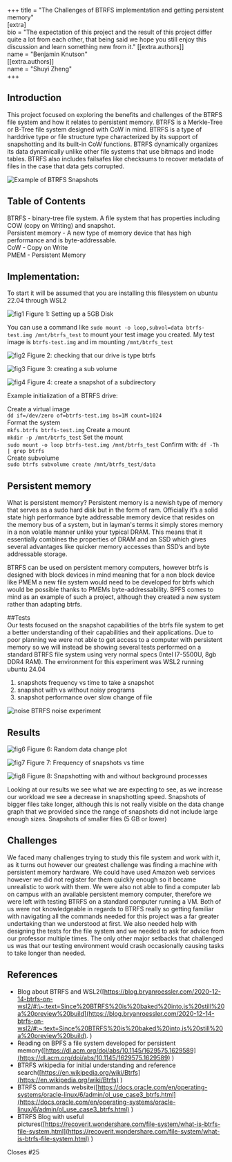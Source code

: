 +++
title = "The Challenges of BTRFS implementation and getting persistent memory"  
[extra]  
bio = "The expectation of this project and the result of this project differ quite a lot from each other, that being said we hope you still enjoy this discussion and learn something new from it."
[[extra.authors]]  
name = "Benjamin Knutson"  
[[extra.authors]]  
name = "Shuyi Zheng"  
+++

## Introduction  
This project focused on exploring the benefits and challenges of the BTRFS file system and how it relates to persistent memory. BTRFS is a Merkle-Tree or B-Tree file system designed with CoW in mind. BTRFS is a type of harddrive type or file structure type characterized by its support of snapshotting and its built-in CoW functions. BTRFS dynamically organizes its data dynamically unlike other file systems that use bitmaps and inode tables. BTRFS also includes failsafes like checksums to recover metadata of files in the case that data gets corrupted.

![Example of BTRFS Snapshots](fins5.png)

## Table of Contents  
BTRFS - binary-tree file system. A file system that has properties including COW (copy on Writing) and snapshot.  
Persistent memory - A new type of memory device that has high performance and is byte-addressable.  
CoW - Copy on Write  
PMEM - Persistent Memory

## Implementation:  
To start it will be assumed that you are installing this filesystem on ubuntu 22.04 through WSL2

![fig1](fin1.png)
Figure 1: Setting up a 5GB Disk

You can use a command like `sudo mount -o loop,subvol=data btrfs-test.img /mnt/btrfs_test` to mount your test image you created. My test image is `btrfs-test.img` and im mounting `/mnt/btrfs_test`

![fig2](fin2.png)
Figure 2: checking that our drive is type btrfs

![fig3](fin3.png)
Figure 3: creating a sub volume

![fig4](fin4.png)
Figure 4: create a snapshot of a subdirectory

Example initialization of a BTRFS drive:

Create a virtual image  
`dd if=/dev/zero of=btrfs-test.img bs=1M count=1024`  
Format the system   
`mkfs.btrfs btrfs-test.img`
Create a mount  
`mkdir -p /mnt/btrfs_test`
Set the mount  
`sudo mount -o loop btrfs-test.img /mnt/btrfs_test`
Confirm with: `df -Th | grep btrfs`  
Create subvolume  
`sudo btrfs subvolume create /mnt/btrfs_test/data`

## Persistent memory   
What is persistent memory?   Persistent memory is a newish type of memory that
serves as a sudo hard disk but in the form of ram. Officially it’s a solid
state high performance byte addressable memory device that resides on the
memory bus of a system, but in layman's terms it simply stores memory in a non
volatile manner unlike your typical DRAM. This means that it essentially
combines the properties of DRAM and an SSD which gives several advantages like
quicker memory accesses than SSD’s and byte addressable storage.

BTRFS can be used on persistent memory computers, however btrfs is designed
with block devices in mind meaning that for a non block device like PMEM a new
file system would need to be developed for btrfs which would be possible thanks
to PMEMs byte-addressability. BPFS comes to mind as an example of such
a project, although they created a new system rather than adapting btrfs. 

##Tests  
Our tests focused on the snapshot capabilities of the btrfs file system to get
a better understanding of their capabilities and their applications. Due to
poor planning we were not able to get access to a computer with persistent
memory so we will instead be showing several tests performed on a standard
BTRFS file system using very normal specs (Intel I7-5500U, 8gb DDR4 RAM). The
environment for this experiment was WSL2 running ubuntu 24.04

1. snapshots frequency vs time to take a snapshot  
2. snapshot with vs without noisy programs  
3. snapshot performance over slow change of file

![noise](fin6.png)
BTRFS noise experiment

## Results

![fig6](data_change_plot.png)
Figure 6: Random data change plot

![fig7](frequency_plot.png)
Figure 7: Frequency of snapshots vs time

![fig8](noise_comparison.png)
Figure 8: Snapshotting with and without background processes

Looking at our results we see what we are expecting to see, as we increase our
workload we see a decrease in snapshotting speed. Snapshots of bigger files
take longer, although this is not really visible on the data change graph that
we provided since the range of snapshots did not include large enough sizes.
Snapshots of smaller files (5 GB or lower)

## Challenges 

We faced many challenges trying to study this file system and work with it, as
it turns out however our greatest challenge was finding a machine with
persistent memory hardware. We could have used Amazon web services however we
did not register for them quickly enough so it became unrealistic to work with
them. We were also not able to find a computer lab on campus with an available
persistent memory computer, therefore we were left with testing BTRFS on
a standard computer running a VM.   Both of us were not knowledgeable in
regards to BTRFS really so getting familiar with navigating all the commands
needed for this project was a far greater undertaking than we understood at
first. We also needed help with designing the tests for the file system and we
needed to ask for advice from our professor multiple times. The only other
major setbacks that challenged us was that our testing environment would crash
occasionally causing tasks to take longer than needed. 

## References  

- Blog about BTRFS and WSL2([https://blog.bryanroessler.com/2020-12-14-btrfs-on-wsl2/#:\~:text=Since%20BTRFS%20is%20baked%20into,is%20still%20a%20preview%20build](https://blog.bryanroessler.com/2020-12-14-btrfs-on-wsl2/#:~:text=Since%20BTRFS%20is%20baked%20into,is%20still%20a%20preview%20build). )  
- Reading on BPFS a file system developed for persistent memory([https://dl.acm.org/doi/abs/10.1145/1629575.1629589](https://dl.acm.org/doi/abs/10.1145/1629575.1629589) )  
- BTRFS wikipedia for initial understanding and reference search([https://en.wikipedia.org/wiki/Btrfs](https://en.wikipedia.org/wiki/Btrfs) )   
- BTRFS commands website([https://docs.oracle.com/en/operating-systems/oracle-linux/6/admin/ol_use_case3_btrfs.html](https://docs.oracle.com/en/operating-systems/oracle-linux/6/admin/ol_use_case3_btrfs.html) )  
- BTRFS Blog with useful pictures([https://recoverit.wondershare.com/file-system/what-is-btrfs-file-system.html](https://recoverit.wondershare.com/file-system/what-is-btrfs-file-system.html) )

Closes #25

